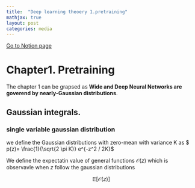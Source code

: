```yaml
---
title:  "Deep learning theoery 1.pretraining"
mathjax: true
layout: post
categories: media
---
```

[Go to Notion page](https://www.notion.so/Chapter1-Pretraining-67fafb97e8fc44869454ea708e59edd3)

# Chapter1. Pretraining
The chapter 1 can be grapsed as __Wide and Deep Neural Networks are goverend by nearly-Gaussian distributions__.


## Gaussian integrals. 
### single variable gaussian distribution
we define the Gaussian distributions with zero-mean with variance K as 
$ p(z)= \frac{1}{\sqrt{2 \pi K}} e^{-z^2 / 2K}$

We define the expectatin value of general functions $\mathcal{O}(z)$ which is observavle when $z$ follow the gaussian distributions

$$ \mathbb{E} [\mathcal{O}(z)]$$







